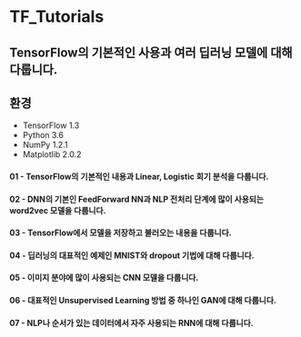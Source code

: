 # TF_Tutorials
## TensorFlow의 기본적인 사용과 여러 딥러닝 모델에 대해 다룹니다.
## 환경
- TensorFlow 1.3
- Python 3.6
- NumPy 1.2.1
- Matplotlib 2.0.2
#### 01 - TensorFlow의 기본적인 내용과 Linear, Logistic 회기 분석을 다룹니다.

#### 02 - DNN의 기본인 FeedForward NN과 NLP 전처리 단계에 많이 사용되는 word2vec 모델을 다룹니다.

#### 03 - TensorFlow에서 모델을 저장하고 불러오는 내용을 다룹니다.

#### 04 - 딥러닝의 대표적인 예제인 MNIST와 dropout 기법에 대해 다룹니다.

#### 05 - 이미지 분야에 많이 사용되는 CNN 모델을 다룹니다.

#### 06 - 대표적인 Unsupervised Learning 방법 중 하나인 GAN에 대해 다룹니다.

#### 07 - NLP나 순서가 있는 데이터에서 자주 사용되는 RNN에 대해 다룹니다.